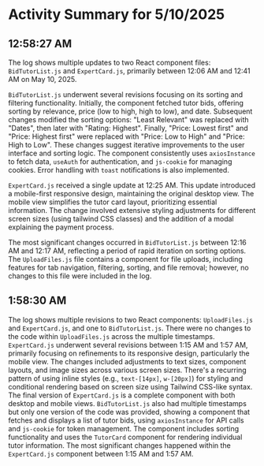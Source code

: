 # Activity Summary for 5/10/2025

## 12:58:27 AM
The log shows multiple updates to two React component files: `BidTutorList.js` and `ExpertCard.js`, primarily between 12:06 AM and 12:41 AM on May 10, 2025.

`BidTutorList.js` underwent several revisions focusing on its sorting and filtering functionality.  Initially, the component fetched tutor bids, offering sorting by relevance, price (low to high, high to low), and date. Subsequent changes modified the sorting options:  "Least Relevant" was replaced with "Dates", then later with "Rating: Highest". Finally, "Price: Lowest first" and "Price: Highest first" were replaced with "Price: Low to High" and "Price: High to Low".  These changes suggest iterative improvements to the user interface and sorting logic.  The component consistently uses `axiosInstance` to fetch data, `useAuth` for authentication, and `js-cookie` for managing cookies.  Error handling with `toast` notifications is also implemented.

`ExpertCard.js` received a single update at 12:25 AM. This update introduced a mobile-first responsive design, maintaining the original desktop view.  The mobile view simplifies the tutor card layout, prioritizing essential information.  The change involved extensive styling adjustments for different screen sizes (using tailwind CSS classes) and  the addition of a modal explaining the payment process.


The most significant changes occurred in `BidTutorList.js` between 12:16 AM and 12:17 AM, reflecting a period of rapid iteration on sorting options.  The `UploadFiles.js` file contains a component for file uploads, including features for tab navigation, filtering, sorting, and file removal; however, no changes to this file were included in the log.


## 1:58:30 AM
The log shows multiple revisions to two React components: `UploadFiles.js` and `ExpertCard.js`,  and one to `BidTutorList.js`.  There were no changes to the code within `UploadFiles.js` across the multiple timestamps.  `ExpertCard.js` underwent several revisions between 1:15 AM and 1:57 AM, primarily focusing on refinements to its responsive design, particularly the mobile view.  The changes included adjustments to text sizes, component layouts, and image sizes across various screen sizes.  There's a recurring pattern of using inline styles (e.g., `text-[14px]`, `w-[20px]`) for styling and conditional rendering based on screen size using Tailwind CSS-like syntax.  The final version of `ExpertCard.js` is a complete component with both desktop and mobile views.  `BidTutorList.js` also had multiple timestamps but only one version of the code was provided, showing a component that fetches and displays a list of tutor bids, using `axiosInstance` for API calls and `js-cookie` for token management.  The component includes sorting functionality and uses the `TutorCard` component for rendering individual tutor information.  The most significant changes happened within the `ExpertCard.js` component between 1:15 AM and 1:57 AM.
